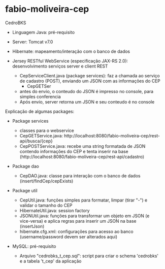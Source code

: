 # fabio-moliveira-cep
CedroBKS

- Linguagem Java: pré-requisito
- Server: Tomcat v7.0

- Hibernate: mapeamento/interação com o banco de dados

- Jersey RESTful WebService (especificação JAX-RS 2.0):  desenvolvimento serviços server e client REST
  - CepServiceClient.java (package services): faz a chamada ao serviço de cadastro (POST), enviando um JSON com as informações do CEP
    - CepGETSer
  - antes do envio, o conteudo do JSON é impresso no console, para simples conferencia
  - Após envio, server retorna um JSON e seu conteudo é no console

Explicação de algumas packages:
- Package services
  - classes para o webservice 
  - CepGETService.java: http://localhost:8080/fabio-moliveira-cep/rest-api/busca/{cep}
  - CepPOSTService.java: recebe uma string formatada de JSON contendo informações do CEP e tenta inserir na base (http://localhost:8080/fabio-moliveira-cep/rest-api/cadastro)

- Package dao
  - CepDAO.java: classe para interação com o banco de dados (insert/findCep/cepExists) 

- Package util
  - CepUtil.java: funções simples para formatar, limpar (tirar "-") e validar o tamanho do CEP
  - HibernateUtil.java: session factory
  - JSONUtil.java: funções para transformar um objeto em JSON (e vice-versa) e aplica regras para inserir um JSON na base (insertJson)
  - hibernate.cfg.xml: configurações para acesso ao banco (username/password devem ser alterados aqui)

- MySQL: pré-requisito
  - Arquivo "cedrobks_t_cep.sql": script para criar o schema 'cedrobks' e a tabela 't_cep' da aplicação

